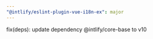 ```yaml
---
"@intlify/eslint-plugin-vue-i18n-ex": major
---
```


fix(deps): update dependency @intlify/core-base to v10
